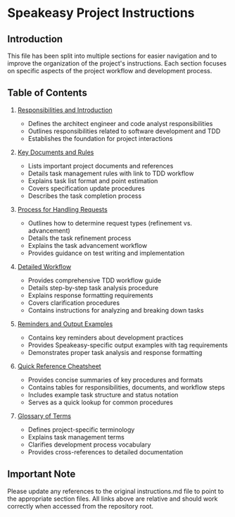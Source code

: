 # Speakeasy Project Instructions

## Introduction

This file has been split into multiple sections for easier navigation and to improve the organization of the project's instructions. Each section focuses on specific aspects of the project workflow and development process.

## Table of Contents

1. [Responsibilities and Introduction](instructions/01_responsibilities_and_introduction.md)
   - Defines the architect engineer and code analyst responsibilities
   - Outlines responsibilities related to software development and TDD
   - Establishes the foundation for project interactions

2. [Key Documents and Rules](instructions/02_documents_and_rules.md)
   - Lists important project documents and references
   - Details task management rules with link to TDD workflow
   - Explains task list format and point estimation
   - Covers specification update procedures
   - Describes the task completion process

3. [Process for Handling Requests](instructions/03_request_handling.md)
   - Outlines how to determine request types (refinement vs. advancement)
   - Details the task refinement process
   - Explains the task advancement workflow
   - Provides guidance on test writing and implementation

4. [Detailed Workflow](instructions/04_workflow.md)
   - Provides comprehensive TDD workflow guide
   - Details step-by-step task analysis procedure
   - Explains response formatting requirements
   - Covers clarification procedures
   - Contains instructions for analyzing and breaking down tasks

5. [Reminders and Output Examples](instructions/05_output_examples.md)
   - Contains key reminders about development practices
   - Provides Speakeasy-specific output examples with tag requirements
   - Demonstrates proper task analysis and response formatting

6. [Quick Reference Cheatsheet](instructions/06_quick_reference.md)
   - Provides concise summaries of key procedures and formats
   - Contains tables for responsibilities, documents, and workflow steps
   - Includes example task structure and status notation
   - Serves as a quick lookup for common procedures

7. [Glossary of Terms](instructions/07_glossary.md)
   - Defines project-specific terminology
   - Explains task management terms
   - Clarifies development process vocabulary
   - Provides cross-references to detailed documentation

## Important Note

Please update any references to the original instructions.md file to point to the appropriate section files. All links above are relative and should work correctly when accessed from the repository root.
